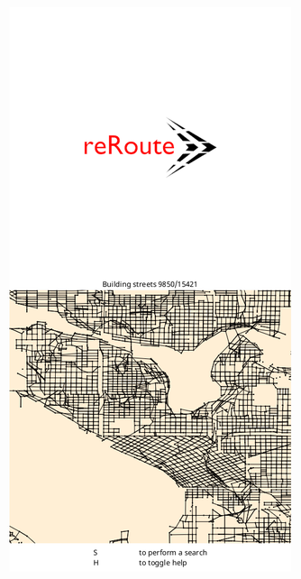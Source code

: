 ![Loading](https://raw.githubusercontent.com/francium/reRoute/master/doc/screenshots/loading.png)
![App](https://raw.githubusercontent.com/francium/reRoute/master/doc/screenshots/app.png)
